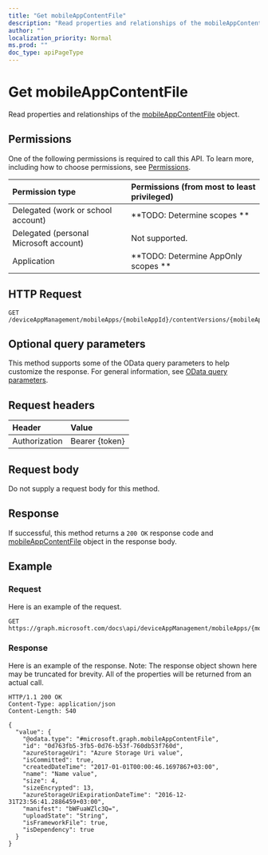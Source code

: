 ```yaml
---
title: "Get mobileAppContentFile"
description: "Read properties and relationships of the mobileAppContentFile object."
author: ""
localization_priority: Normal
ms.prod: ""
doc_type: apiPageType
---
```


# Get mobileAppContentFile

Read properties and relationships of the [mobileAppContentFile](../resources/mobileappcontentfile.md) object.

## Permissions
One of the following permissions is required to call this API. To learn more, including how to choose permissions, see [Permissions](/concepts/permissions-reference.md).

|Permission type|Permissions (from most to least privileged)|
|:---|:---|
|Delegated (work or school account)|**TODO: Determine scopes **|
|Delegated (personal Microsoft account)|Not supported.|
|Application|**TODO: Determine AppOnly scopes **|

## HTTP Request
<!-- {
  "blockType": "ignored"
}
-->
``` http
GET /deviceAppManagement/mobileApps/{mobileAppId}/contentVersions/{mobileAppContentId}/files/{mobileAppContentFileId}
```

## Optional query parameters
This method supports some of the OData query parameters to help customize the response. For general information, see [OData query parameters](/graph/query-parameters).

## Request headers
|Header|Value|
|:---|:---|
|Authorization|Bearer {token}|

## Request body
Do not supply a request body for this method.

## Response
If successful, this method returns a `200 OK` response code and [mobileAppContentFile](../resources/mobileappcontentfile.md) object in the response body.

## Example

### Request
Here is an example of the request.
<!-- {
  "blockType": "request",
  "name": "get_mobileappcontentfile"
}
-->
``` http
GET https://graph.microsoft.com/docs\api/deviceAppManagement/mobileApps/{mobileAppId}/contentVersions/{mobileAppContentId}/files/{mobileAppContentFileId}
```

### Response
Here is an example of the response. Note: The response object shown here may be truncated for brevity. All of the properties will be returned from an actual call.
<!-- {
  "blockType": "response",
  "truncated": true,
  "@odata.type": "microsoft.graph.mobileAppContentFile"
}
-->
``` http
HTTP/1.1 200 OK
Content-Type: application/json
Content-Length: 540

{
  "value": {
    "@odata.type": "#microsoft.graph.mobileAppContentFile",
    "id": "0d763fb5-3fb5-0d76-b53f-760db53f760d",
    "azureStorageUri": "Azure Storage Uri value",
    "isCommitted": true,
    "createdDateTime": "2017-01-01T00:00:46.1697867+03:00",
    "name": "Name value",
    "size": 4,
    "sizeEncrypted": 13,
    "azureStorageUriExpirationDateTime": "2016-12-31T23:56:41.2886459+03:00",
    "manifest": "bWFuaWZlc3Q=",
    "uploadState": "String",
    "isFrameworkFile": true,
    "isDependency": true
  }
}
```

